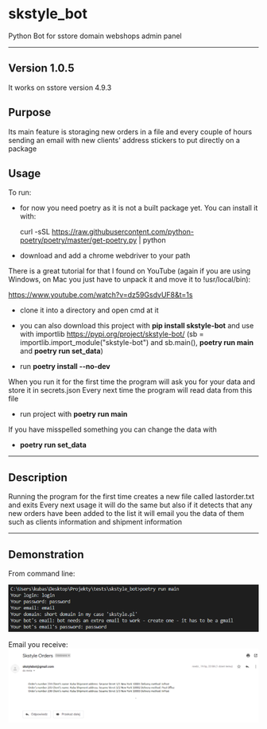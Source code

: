 # skstyle_bot
Python Bot for sstore domain webshops admin panel

---
**Version 1.0.5**
---
It works on sstore version 4.9.3

## Purpose

Its main feature is storaging new orders in a file and every couple of hours sending an email with new clients' address stickers to put directly on a package

## Usage

To run: 

 - for now you need poetry as it is not a built package yet. You can install it with:

    curl -sSL https://raw.githubusercontent.com/python-poetry/poetry/master/get-poetry.py | python

 - download and add a chrome webdriver to your path

There is a great tutorial for that I found on YouTube (again if you are using Windows, on Mac you just have to unpack it and move it to !usr/local/bin):

https://www.youtube.com/watch?v=dz59GsdvUF8&t=1s

 - clone it into a directory and open cmd at it

 - you can also download this project with **pip install skstyle-bot** and use with importlib
  https://pypi.org/project/skstyle-bot/
   (sb = importlib.import_module("skstyle-bot") and sb.main(), **poetry run main** and **poetry run set_data**)

 - run **poetry install --no-dev** 

 When you run it for the first time the program will ask you for your data and store it in secrets.json
 Every next time the program will read data from this file

 - run project with **poetry run main**

 If you have misspelled something you can change the data with

 - **poetry run set_data**

---
## Description
Running the program for the first time creates a new file called lastorder.txt and exits
Every next usage it will do the same but also if it detects that any new orders have been added to the list
it will email you the data of them such as clients information and shipment information

---
## Demonstration

From command line:

![](images/data.png)

Email you receive:
![](images/email3.png)
